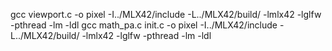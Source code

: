 gcc viewport.c -o pixel -I../MLX42/include -L../MLX42/build/ -lmlx42 -lglfw -pthread -lm -ldl
gcc math_pa.c init.c -o pixel -I../MLX42/include -L../MLX42/build/ -lmlx42 -lglfw -pthread -lm -ldl